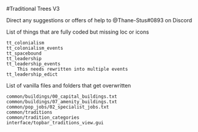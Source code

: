 #Traditional Trees V3

Direct any suggestions or offers of help to @Thane-Stus#0893 on Discord

List of things that are fully coded but missing loc or icons
	
	tt_colonialism 
	tt_colonialism_events
	tt_spacebound
	tt_leadership
	tt_leadership_events
		This needs rewritten into multiple events
	tt_leadership_edict
	
List of vanilla files and folders that get overwritten

	common/buildings/00_capital_buildings.txt
	common/buildings/07_amenity_buildings.txt
	common/pop_jobs/02_specialist_jobs.txt
	common/traditions
	common/tradition_categories
	interface/topbar_traditions_view.gui
